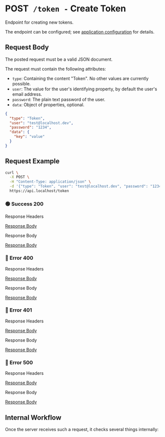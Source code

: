 # <span class="method-post">POST</span>` /token -` Create Token

<!-- panels:start -->
<!-- div:left-panel -->

Endpoint for creating new tokens.

The endpoint can be configured; see
[application configuration](/getting-started/configuration?id=application-configuration) for details.

## Request Body

The posted request must be a valid JSON document.

The request must contain the following attributes:

- `type`: Containing the content "Token". No other values are currently possible.
- `user`: The value for the user's identifying property, by default the user's email address.
- `password`: The plain text password of the user.
- `data`: Object of properties, optional.

```json
{
  "type": "Token",
  "user": "test@localhost.dev",
  "password": "1234",
  "data": {
    "key": "value"
  }
}
```

## Request Example

```bash
curl \
  -X POST \
  -H "Content-Type: application/json" \
  -d '{"type": "Token", "user": "test@localhost.dev", "password": "1234"}' \
  https://api.localhost/token
```

<!-- tabs:start -->

### **🟢 Success 200**

<div class="code-title">Response Headers</div>

[Response Body](./post-token/200-response-header.txt ':include :type=code')

<div class="code-title">Response Body</div>

[Response Body](./post-token/200-response-body.json ':include :type=code')

### **🔴 Error 400**

<div class="code-title">Response Headers</div>

[Response Body](./post-token/400-response-header.txt ':include :type=code')

<div class="code-title">Response Body</div>

[Response Body](./post-token/400-response-body.json ':include :type=code problem+json')

### **🔴 Error 401**

<div class="code-title">Response Headers</div>

[Response Body](./post-token/401-response-header.txt ':include :type=code')

<div class="code-title">Response Body</div>

[Response Body](./post-token/401-response-body.json ':include :type=code problem+json')

### **🔴 Error 500**

<div class="code-title">Response Headers</div>

[Response Body](./post-token/500-response-header.txt ':include :type=code')

<div class="code-title">Response Body</div>

[Response Body](./post-token/500-response-body.json ':include :type=code problem+json')

<!-- tabs:end -->

<!-- div:right-panel -->

## Internal Workflow

Once the server receives such a request, it checks several things internally:

<div id="graph-container-1" class="graph-container" style="height:1000px"></div>

<!-- panels:end -->

<script>
G6.registerEdge('polyline-edge', {
  draw(cfg, group) {
    const { startPoint, endPoint } = cfg;
    const hgap = Math.abs(endPoint.x - startPoint.x);

    const path = [
      ['M', startPoint.x, startPoint.y],
      [
        'C',
        startPoint.x + hgap / 4,
        startPoint.y,
        endPoint.x - hgap / 2,
        endPoint.y,
        endPoint.x,
        endPoint.y,
      ],
    ];
    const shape = group.addShape('path', {
      attrs: {
        stroke: '#AAB7C4',
        path,
      },
      name: 'path-shape',
    });
    const midPoint = {
      x: (startPoint.x + endPoint.x) / 2,
      y: (startPoint.y + endPoint.y) / 2,
    };
    const label = group.addShape('text', {
      attrs: {
        text: cfg.label + '###########',
        x: midPoint.x,
        y: midPoint.y,
        textAlign: 'center',
        textBaseline: 'middle',
        fill: '#000',
        fontSize: 14,
      },
      name: 'label-shape',
    });
    return shape;
  },
});
renderWorkflow(document.getElementById('graph-container-1'), {
  nodes: [
    { id: 'init', ...workflowStart, label: 'server receives POST-request' },
    { id: 'checkType', ...workflowDecision, label: 'is type given?' },
    { id: 'checkTypeContent', ...workflowDecision, label: 'is type equal\nto "Token"?' },
    { id: 'checkUserProperty', ...workflowDecision, label: 'is user given?' },
    { id: 'checkPasswordProperty', ...workflowDecision, label: "is password given?" },
    { id: 'checkCredentials', ...workflowDecision, label: 'are credentials ok?' },
    { id: 'createToken', ...workflowStep, label: "create token" },
    { id: 'error400', ...workflowEndError, label: "return 400" },
    { id: 'error401', ...workflowEndError, label: 'return 401' },
    { id: 'success200', ...workflowEndSuccess , label: "return 200"},
  ],
  edges: [
    { source: 'init', target: 'checkType', label: '' },
    { source: 'checkType', target: 'checkTypeContent', label: 'yes' },
    { source: 'checkType', target: 'error400', label: 'no' },
    { source: 'checkTypeContent', target: 'checkUserProperty', label: 'yes' },
    { source: 'checkTypeContent', target: 'error400', label: 'no' },
    { source: 'checkUserProperty', target: 'checkPasswordProperty', label: 'yes' },
    { source: 'checkUserProperty', target: 'error400', label: 'no' },
    { source: 'checkPasswordProperty', target: 'checkCredentials', label: 'yes' },
    { source: 'checkPasswordProperty', target: 'error400', label: 'no' },
    { source: 'checkCredentials', target: 'createToken', label: 'yes' },
    { source: 'checkCredentials', target: 'error401', label: 'no' },
    { source: 'createToken', target: 'success200', label: '' },
  ],
}, 'TB');
</script>
